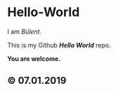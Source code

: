 # Hello-World

I am *Bülent*.

This is my Github ***Hello World*** repo.

**You are welcome.**

##  © 07.01.2019

